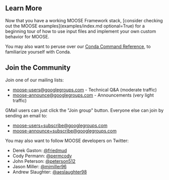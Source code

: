 ## Learn More

Now that you have a working MOOSE Framework stack,
[consider checking out the MOOSE examples](examples/index.md optional=True) for a beginning tour of how to use input
files and implement your own custom behavior for MOOSE.

You may also want to peruse over our [Conda Command Reference](help/faq/conda_commands.md), to familiarize yourself with Conda.

## Join the Community

Join one of our mailing lists:

- [moose-users@googlegroups.com](https://groups.google.com/forum/#!forum/moose-users) - Technical Q&A (moderate traffic)
- [moose-announce@googlegroups.com](https://groups.google.com/forum/#!forum/moose-announce) - Announcements (very light traffic)

GMail users can just click the "Join group" button.
Everyone else can join by sending an email to:

- moose-users+subscribe@googlegroups.com
- moose-announce+subscribe@googlegroups.com

You may also want to follow MOOSE developers on Twitter:

- Derek Gaston: [@friedmud](https://twitter.com/@friedmud)
- Cody Permann: [@permcody](https://twitter.com/@permcody)
- John Peterson: [@peterson512](https://twitter.com/@peterson512)
- Jason Miller: [@mjmiller96](https://twitter.com/@mjmiller96)
- Andrew Slaughter: [@aeslaughter98](https://twitter.com/@aeslaughter98)
